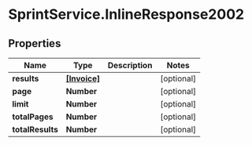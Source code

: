 # SprintService.InlineResponse2002

## Properties

Name | Type | Description | Notes
------------ | ------------- | ------------- | -------------
**results** | [**[Invoice]**](Invoice.md) |  | [optional] 
**page** | **Number** |  | [optional] 
**limit** | **Number** |  | [optional] 
**totalPages** | **Number** |  | [optional] 
**totalResults** | **Number** |  | [optional] 


